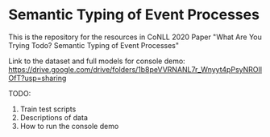 # Semantic Typing of Event Processes
This is the repository for the resources in CoNLL 2020 Paper "What Are You Trying Todo? Semantic Typing of Event Processes"



Link to the dataset and full models for console demo: https://drive.google.com/drive/folders/1b8peVVRNANL7r_Wnyyt4pPsyNROIlOfT?usp=sharing


TODO:

1. Train test scripts
2. Descriptions of data
3. How to run the console demo
